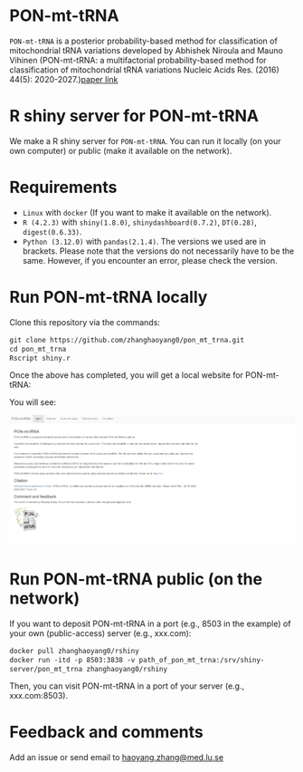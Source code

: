 
# PON-mt-tRNA
`PON-mt-tRNA` is a posterior probability-based method for classification of mitochondrial tRNA variations developed by Abhishek Niroula and Mauno Vihinen (PON-mt-tRNA: a multifactorial probability-based method for classification of mitochondrial tRNA variations Nucleic Acids Res. (2016) 44(5): 2020-2027.)[paper link](http://nar.oxfordjournals.org/content/early/2016/02/02/nar.gkw046.abstract)


# R shiny server for PON-mt-tRNA
We make a R shiny server for `PON-mt-tRNA`. 
You can run it locally (on your own computer) or public (make it available on the network). 


# Requirements 
- `Linux` with `docker` (If you want to make it available on the network).
- `R (4.2.3)` with `shiny(1.8.0)`, `shinydashboard(0.7.2)`, `DT(0.28)`, `digest(0.6.33)`.
- `Python (3.12.0)` with `pandas(2.1.4)`.
The versions we used are in brackets. Please note that the versions do not necessarily have to be the same. However, if you encounter an error, please check the version.


# Run PON-mt-tRNA locally
Clone this repository via the commands:
```  
git clone https://github.com/zhanghaoyang0/pon_mt_trna.git
cd pon_mt_trna
Rscript shiny.r
```

Once the above has completed, you will get a local website for PON-mt-tRNA: 

You will see: 

![动画描述](www/show.gif)



# Run PON-mt-tRNA public (on the network)
If you want to deposit PON-mt-tRNA in a port (e.g., 8503 in the example) of your own (public-access) server (e.g., xxx.com): 
``` 
docker pull zhanghaoyang0/rshiny
docker run -itd -p 8503:3838 -v path_of_pon_mt_trna:/srv/shiny-server/pon_mt_trna zhanghaoyang0/rshiny
``` 
Then, you can visit PON-mt-tRNA in a port of your server (e.g., xxx.com:8503).


# Feedback and comments
Add an issue or send email to haoyang.zhang@med.lu.se